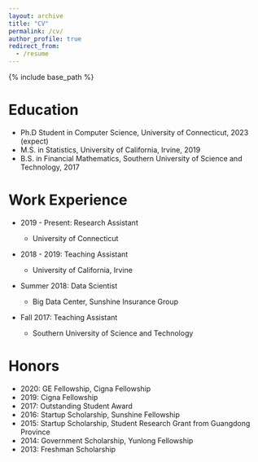 ```yaml
---
layout: archive
title: "CV"
permalink: /cv/
author_profile: true
redirect_from:
  - /resume
---
```


{% include base_path %}

Education
======
* Ph.D Student in Computer Science, University of Connecticut, 2023 (expect)
* M.S. in Statistics, University of California, Irvine, 2019
* B.S. in Financial Mathematics, Southern University of Science and Technology, 2017


Work Experience
======
* 2019 - Present: Research Assistant
  * University of Connecticut

* 2018 - 2019: Teaching Assistant
  * University of California, Irvine

* Summer 2018: Data Scientist
  * Big Data Center, Sunshine Insurance Group
  
* Fall 2017: Teaching Assistant
  * Southern University of Science and Technology

Honors
======
* 2020: GE Fellowship, Cigna Fellowship
* 2019: Cigna Fellowship
* 2017: Outstanding Student Award 
* 2016: Startup Scholarship, Sunshine Fellowship
* 2015: Startup Scholarship, Student Research Grant from Guangdong Province
* 2014: Government Scholarship, Yunlong Fellowship
* 2013: Freshman Scholarship
